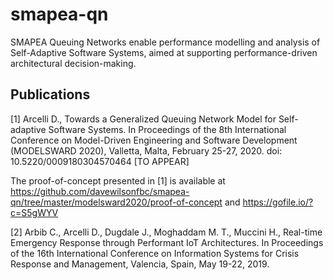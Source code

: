 # smapea-qn
SMAPEA Queuing Networks enable performance modelling and analysis of Self-Adaptive Software Systems, aimed at supporting performance-driven architectural decision-making.

## Publications

[1] Arcelli D., Towards a Generalized Queuing Network Model for Self-adaptive Software Systems. In Proceedings of the 8th International Conference on Model-Driven Engineering and Software Development (MODELSWARD 2020), Valletta, Malta, February 25-27, 2020. doi: 10.5220/0009180304570464 [TO APPEAR]

The proof-of-concept presented in [1] is available at https://github.com/davewilsonfbc/smapea-qn/tree/master/modelsward2020/proof-of-concept and https://gofile.io/?c=S5gWYV

[2] Arbib C., Arcelli D., Dugdale J., Moghaddam M. T., Muccini H., Real-time Emergency Response through Performant IoT Architectures. In Proceedings of the 16th International Conference on Information Systems for Crisis Response and Management, Valencia, Spain, May 19-22, 2019.


